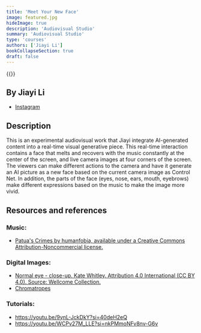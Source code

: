 ```yaml
---
title: 'Meet Your New Face'
image: featured.jpg
hideImage: true
description: 'Audiovisual Studio'
summary: 'Audiovisual Studio'
type: 'courses'
authors: ['Jiayi Li']
bookCollapseSection: true
draft: false
---
```


{{<vimeo id="881209339" class="video">}}

## By Jiayi Li

- [Instagram](https://www.instagram.com/lijiayili4/)

## Description

This is an experimental audiovisual work that Jiayi integrate AI-generated content into a real-time visual generative piece. This real-time interaction contains a face that melts and recovers with the music constantly at the center of the screen, and live camera images at four corners of the screen. The viewers can make different actions to the camera and have it generate an AI picture as a new face based on the current camera image as Control Net. In addition, the parts of the face (eyes, nose, ears, mouth, eyebrows) make different expressions based on the music to make the image more vivid.

## Resources and references

### Music: 
- [Patua's Crimes by humanfobia, available under a Creative Commons Attribution-Noncommercial license.](https://freesound.org/people/humanfobia/sounds/632379/)

### Digital Images:
- [Normal eye - close-up. Kate Whitley. Attribution 4.0 International (CC BY 4.0). Source: Wellcome Collection.](https://wellcomecollection.org/works/vaft4pqk)
- [Chromatropes](https://lucerna.exeter.ac.uk/set/index.php?language=EN&id=3009241)

### Tutorials:

- https://youtu.be/9ynL-JckDkY?si=40deH2eQ
- https://youtu.be/WCPv27M_LLE?si=nkPMmoNFv8nv-G6v

